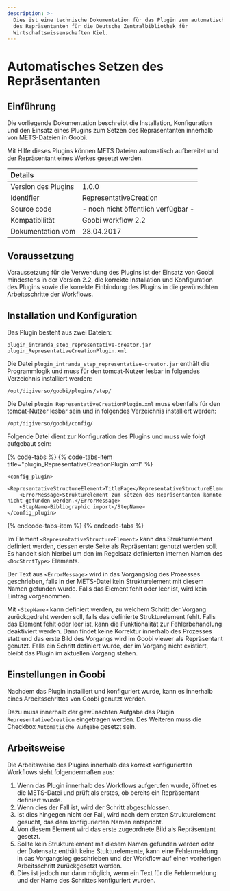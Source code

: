```yaml
---
description: >-
  Dies ist eine technische Dokumentation für das Plugin zum automatischen Setzen
  des Repräsentanten für die Deutsche Zentralbibliothek für
  Wirtschaftswissenschaften Kiel.
---
```


# Automatisches Setzen des Repräsentanten

## Einführung

Die vorliegende Dokumentation beschreibt die Installation, Konfiguration und den Einsatz eines Plugins zum Setzen des Repräsentanten innerhalb von METS-Dateien in Goobi. 

Mit Hilfe dieses Plugins können METS Dateien automatisch aufbereitet und der Repräsentant eines Werkes gesetzt werden.

| Details |  |
| :--- | :--- |
| Version des Plugins | 1.0.0 |
| Identifier | RepresentativeCreation |
| Source code | - noch nicht öffentlich verfügbar - |
| Kompatibilität | Goobi workflow 2.2  |
| Dokumentation vom | 28.04.2017 |

## Voraussetzung

Voraussetzung für die Verwendung des Plugins ist der Einsatz von Goobi mindestens in der Version 2.2, die korrekte Installation und Konfiguration des Plugins sowie die korrekte Einbindung des Plugins in die gewünschten Arbeitsschritte der Workflows.

## Installation und Konfiguration

Das Plugin besteht aus zwei Dateien:

```text
plugin_intranda_step_representative-creator.jar
plugin_RepresentativeCreationPlugin.xml
```

Die Datei `plugin_intranda_step_representative-creator.jar` enthält die Programmlogik und muss für den tomcat-Nutzer lesbar  in folgendes Verzeichnis installiert werden:

```text
/opt/digiverso/goobi/plugins/step/
```

Die Datei `plugin_RepresentativeCreationPlugin.xml` muss ebenfalls für den tomcat-Nutzer lesbar sein und in folgendes Verzeichnis installiert werden:

```text
/opt/digiverso/goobi/config/
```

Folgende Datei dient zur Konfiguration des Plugins und muss wie folgt aufgebaut sein: 

{% code-tabs %}
{% code-tabs-item title="plugin\_RepresentativeCreationPlugin.xml" %}
```markup
<config_plugin>
    <RepresentativeStructureElement>TitlePage</RepresentativeStructureElement>
    <ErrorMessage>Strukturelement zum setzen des Repräsentanten konnte nicht gefunden werden.</ErrorMessage>
    <StepName>Bibliographic import</StepName>
</config_plugin>
```
{% endcode-tabs-item %}
{% endcode-tabs %}

Im Element `<RepresentativeStructureElement>` kann das Strukturelement definiert werden, dessen erste Seite als Repräsentant genutzt werden soll. Es handelt sich hierbei um den im Regelsatz definierten internen Namen des `<DocStrctType>` Elements.

Der Text aus `<ErrorMessage>` wird in das Vorgangslog des Prozesses geschrieben, falls in der METS-Datei kein Strukturelement mit diesem Namen gefunden wurde. Falls das Element fehlt oder leer ist, wird kein Eintrag vorgenommen.

Mit `<StepName>` kann definiert werden, zu welchem Schritt der Vorgang zurückgedreht werden soll, falls das definierte Strukturelement fehlt. Falls das Element fehlt oder leer ist, kann die Funktionalität zur Fehlerbehandlung deaktiviert werden. Dann findet keine Korrektur innerhalb des Prozesses statt und das erste Bild des Vorgangs wird im Goobi viewer als Repräsentant genutzt. Falls ein Schritt definiert wurde, der im Vorgang nicht existiert, bleibt das Plugin im aktuellen Vorgang stehen.

## Einstellungen in Goobi

Nachdem das Plugin installiert und konfiguriert wurde, kann es innerhalb eines Arbeitsschrittes von Goobi genutzt werden. 

Dazu muss innerhalb der gewünschten Aufgabe das Plugin `RepresentativeCreation` eingetragen werden. Des Weiteren muss die Checkbox `Automatische Aufgabe` gesetzt sein. 

## Arbeitsweise

Die Arbeitsweise des Plugins innerhalb des korrekt konfigurierten Workflows sieht folgendermaßen aus:

1. Wenn das Plugin innerhalb des Workflows aufgerufen wurde, öffnet es die METS-Datei und prüft als erstes, ob bereits ein Repräsentant definiert wurde. 
2. Wenn dies der Fall ist, wird der Schritt abgeschlossen. 
3. Ist dies hingegen nicht der Fall, wird nach dem ersten Strukturelement gesucht, das dem konfigurierten Namen entspricht.
4. Von diesem Element wird das erste zugeordnete Bild als Repräsentant gesetzt. 
5. Sollte kein Strukturelement mit diesem Namen gefunden werden oder der Datensatz enthält keine Stukturelemente, kann eine Fehlermeldung in das Vorgangslog geschrieben und der Workflow auf einen vorherigen Arbeitsschritt zurückgesetzt werden. 
6. Dies ist jedoch nur dann möglich, wenn ein Text für die Fehlermeldung und der Name des Schrittes konfiguriert wurden.

